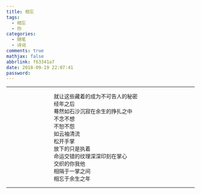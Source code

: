 ```yaml
---
title: 相忘
tags:
  - 相忘
  - 你
categories:
  - 随笔
  - 诗词
comments: true
mathjax: false
abbrlink: f63341a7
date: 2018-09-19 22:07:41
password:
---
```


---

<div style="margin:0 auto; width:250px;">
        <div>就让这些藏着的成为不可告人的秘密</div>
        <div>经年之后</div>
        <div>蓦然如石沙沉寂在余生的挣扎之中</div>
        <div>不念不想</div>
        <div>不恕不怨</div>
        <div>如云袖清流</div>  
</div>
<div style="margin:0 auto; width:250px;">
        <div>松开手掌</div>
        <div>放下的只是执着</div>
        <div>命运交错的纹理深深印刻在掌心</div>
        <div>交织的你我他</div>
        <div>相隔于一掌之间</div>
        <div>相忘于余生之年</div>
</div>


---
